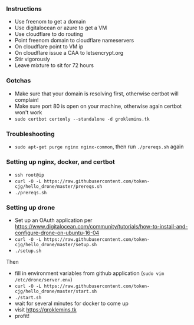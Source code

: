 ### Instructions

* Use freenom to get a domain
* Use digitalocean or azure to get a VM
* Use cloudflare to do routing
* Point freenom domain to cloudflare nameservers
* On cloudflare point to VM ip
* On cloudflare issue a CAA to letsencrypt.org
* Stir vigorously
* Leave mixture to sit for 72 hours

### Gotchas

* Make sure that your domain is resolving first, otherwise certbot will complain!
* Make sure port 80 is open on your machine, otherwise again certbot won't work
* `sudo certbot certonly --standalone -d groklemins.tk`

### Troubleshooting

* `sudo apt-get purge nginx nginx-common`, then run `./prereqs.sh` again

### Setting up nginx, docker, and certbot

* `ssh root@ip`
* `curl -O -L https://raw.githubusercontent.com/token-cjg/hello_drone/master/prereqs.sh`
* `./prereqs.sh`

### Setting up drone

* Set up an OAuth application per https://www.digitalocean.com/community/tutorials/how-to-install-and-configure-drone-on-ubuntu-16-04
* `curl -O -L https://raw.githubusercontent.com/token-cjg/hello_drone/master/setup.sh`
* `./setup.sh`

Then

* fill in environment variables from github application (`sudo vim /etc/drone/server.env`)
* `curl -O -L https://raw.githubusercontent.com/token-cjg/hello_drone/master/start.sh`
* `./start.sh`
* wait for several minutes for docker to come up
* visit https://groklemins.tk
* profit!
